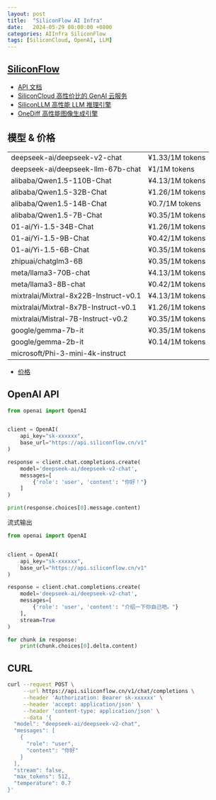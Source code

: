 ```yaml
---
layout: post
title:  "SiliconFlow AI Infra"
date:   2024-05-29 08:00:00 +0800
categories: AIInfra SiliconFlow
tags: [SiliconCloud, OpenAI, LLM]
---
```


## [SiliconFlow](https://siliconflow.cn/zh-cn/)
- [API 文档](https://siliconflow.readme.io/reference/)
- [SiliconCloud 高性价比的 GenAI 云服务](https://siliconflow.cn/zh-cn/siliconcloud)
- [SiliconLLM 高性能 LLM 推理引擎](https://siliconflow.cn/zh-cn/siliconllm)
- [OneDiff 高性能图像生成引擎](https://siliconflow.cn/zh-cn/onediff)


## 模型 & 价格

|  |  |
| --- | --- |
| deepseek-ai/deepseek-v2-chat          | ¥1.33/1M tokens |
| deepseek-ai/deepseek-llm-67b-chat     | ¥1/1M tokens |
| alibaba/Qwen1.5-110B-Chat             | ¥4.13/1M tokens |
| alibaba/Qwen1.5-32B-Chat              | ¥1.26/1M tokens |
| alibaba/Qwen1.5-14B-Chat              | ¥0.7/1M tokens |
| alibaba/Qwen1.5-7B-Chat               | ¥0.35/1M tokens |
| 01-ai/Yi-1.5-34B-Chat                 | ¥1.26/1M tokens |
| 01-ai/Yi-1.5-9B-Chat                  | ¥0.42/1M tokens |
| 01-ai/Yi-1.5-6B-Chat                  | ¥0.35/1M tokens |
| zhipuai/chatglm3-6B                   | ¥0.35/1M tokens |
| meta/llama3-70B-chat                  | ¥4.13/1M tokens |
| meta/llama3-8B-chat                   | ¥0.42/1M tokens |
| mixtralai/Mixtral-8x22B-Instruct-v0.1 | ¥4.13/1M tokens |
| mixtralai/Mixtral-8x7B-Instruct-v0.1  | ¥1.26/1M tokens |
| mixtralai/Mistral-7B-Instruct-v0.2    | ¥0.35/1M tokens |
| google/gemma-7b-it                    | ¥0.35/1M tokens |
| google/gemma-2b-it                    | ¥0.14/1M tokens |
| microsoft/Phi-3-mini-4k-instruct      |  |

- [价格](https://siliconflow.cn/zh-cn/pricing)


## OpenAI API

```python
from openai import OpenAI


client = OpenAI(
    api_key="sk-xxxxxx", 
    base_url="https://api.siliconflow.cn/v1"
)

response = client.chat.completions.create(
    model='deepseek-ai/deepseek-v2-chat',
    messages=[
        {'role': 'user', 'content': "你好！"}
    ]
)

print(response.choices[0].message.content)
```

流式输出

```python
from openai import OpenAI


client = OpenAI(
    api_key="sk-xxxxxx", 
    base_url="https://api.siliconflow.cn/v1"
)

response = client.chat.completions.create(
    model='deepseek-ai/deepseek-v2-chat',
    messages=[
        {'role': 'user', 'content': "介绍一下你自己吧。"}
    ],
    stream=True
)

for chunk in response:
    print(chunk.choices[0].delta.content)
```


## CURL

```bash
curl --request POST \
     --url https://api.siliconflow.cn/v1/chat/completions \
     --header 'Authorization: Bearer sk-xxxxxx' \
     --header 'accept: application/json' \
     --header 'content-type: application/json' \
     --data '{
  "model": "deepseek-ai/deepseek-v2-chat",
  "messages": [
    {
      "role": "user",
      "content": "你好"
    }
  ],
  "stream": false,
  "max_tokens": 512,
  "temperature": 0.7
}'
```